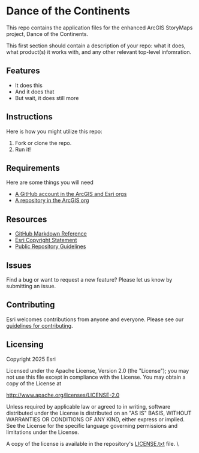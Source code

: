 # Dance of the Continents

This repo contains the application files for the enhanced ArcGIS StoryMaps project, Dance of the Continents.

This first section should contain a description of your repo:
what it does, what product(s) it works with, and any other
relevant top-level infomration.

## Features

* It does this
* And it does that
* But wait, it does still more

## Instructions

Here is how you might utilize this repo:
1. Fork or clone the repo.
2. Run it!

## Requirements

Here are some things you will need
* [A GitHub account in the ArcGIS and Esri orgs](https://github-admin.esri.com/doc/joining-the-arcgis-and-esri-orgs.html)
* [A repository in the ArcGIS org](https://github-admin.esri.com/doc/creating-a-new-repository.html)

## Resources

* [GitHub Markdown Reference](https://docs.github.com/en/get-started/writing-on-github/getting-started-with-writing-and-formatting-on-github/basic-writing-and-formatting-syntax)
* [Esri Copyright Statement](https://github-admin.esri.com/doc/copyright.txt)
* [Public Repository Guidelines](https://github-admin.esri.com/doc/public-repository-requirements-and-guidelines.html)

## Issues

Find a bug or want to request a new feature?  Please let us know by submitting an issue.

## Contributing

Esri welcomes contributions from anyone and everyone. Please see our [guidelines for contributing](https://github.com/esri/contributing).

## Licensing

Copyright 2025 Esri

Licensed under the Apache License, Version 2.0 (the "License");
you may not use this file except in compliance with the License.
You may obtain a copy of the License at

   http://www.apache.org/licenses/LICENSE-2.0

Unless required by applicable law or agreed to in writing, software
distributed under the License is distributed on an "AS IS" BASIS,
WITHOUT WARRANTIES OR CONDITIONS OF ANY KIND, either express or implied.
See the License for the specific language governing permissions and
limitations under the License.

A copy of the license is available in the repository's [LICENSE.txt](LICENSE.txt?raw=true) file.
\